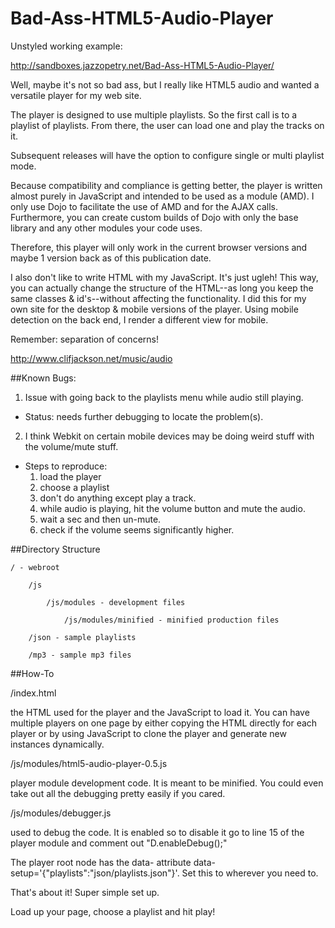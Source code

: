 Bad-Ass-HTML5-Audio-Player
==========================

Unstyled working example:

http://sandboxes.jazzopetry.net/Bad-Ass-HTML5-Audio-Player/

Well, maybe it's not so bad ass, but I really like HTML5 audio and wanted a versatile player for my web site.

The player is designed to use multiple playlists. So the first call is to a playlist of playlists. From there, the user can load one and play the tracks on it.

Subsequent releases will have the option to configure single or multi playlist mode.

Because compatibility and compliance is getting better, the player is written almost purely in JavaScript and intended to be used as a module (AMD). I only use Dojo to facilitate the use of AMD and for the AJAX calls. Furthermore, you can create custom builds of Dojo with only the base library and any other modules your code uses.

Therefore, this player will only work in the current browser versions and maybe 1 version back as of this publication date.

I also don't like to write HTML with my JavaScript. It's just ugleh! This way, you can actually change the structure of the HTML--as long you keep the same classes & id's--without affecting the functionality. I did this for my own site for the desktop & mobile versions of the player. Using mobile detection on the back end, I render a different view for mobile.

Remember: separation of concerns!

http://www.clifjackson.net/music/audio

##Known Bugs:

1. Issue with going back to the playlists menu while audio still playing. 
- Status: needs further debugging to locate the problem(s).

2. I think Webkit on certain mobile devices may be doing weird stuff with the volume/mute stuff.
- Steps to reproduce:
    1. load the player
    2. choose a playlist
    3. don't do anything except play a track.
    4. while audio is playing, hit the volume button and mute the audio.
    5. wait a sec and then un-mute.
    6. check if the volume seems significantly higher.

##Directory Structure

```
/ - webroot

    /js

        /js/modules - development files

            /js/modules/minified - minified production files

    /json - sample playlists

    /mp3 - sample mp3 files
```

##How-To

/index.html

the HTML used for the player and the JavaScript to load it. You can have multiple players on one page by either copying the HTML directly for each player or by using JavaScript to clone the player and generate new instances dynamically.

/js/modules/html5-audio-player-0.5.js

player module development code. It is meant to be minified. You could even take out all the debugging pretty easily if you cared.

/js/modules/debugger.js

used to debug the code. It is enabled so to disable it go to line 15 of the player module and comment out "D.enableDebug();"

The player root node has the data- attribute data-setup='{"playlists":"json/playlists.json"}'. Set this to wherever you need to.

That's about it! Super simple set up.

Load up your page, choose a playlist and hit play!
